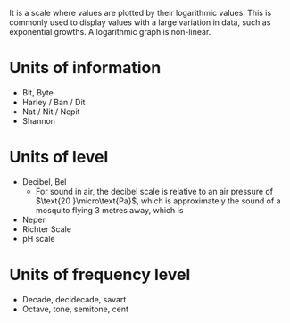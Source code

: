 It is a scale where values are plotted by their logarithmic values. This is commonly used to display values with a large variation in data, such as exponential growths. A logarithmic graph is non-linear.
# Units of information
- Bit, Byte
- Harley / Ban / Dit
- Nat / Nit / Nepit
- Shannon
# Units of level
- Decibel, Bel
	- For sound in air, the decibel scale is relative to an air pressure of $\text{20 }\micro\text{Pa}$, which is approximately the sound of a mosquito flying 3 metres away, which is 
- Neper
- Richter Scale
- pH scale
# Units of frequency level
- Decade, decidecade, savart
- Octave, tone, semitone, cent